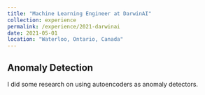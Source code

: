 ```yaml
---
title: "Machine Learning Engineer at DarwinAI"
collection: experience
permalink: /experience/2021-darwinai
date: 2021-05-01
location: "Waterloo, Ontario, Canada"
---
```


## Anomaly Detection

I did some research on using autoencoders as anomaly detectors.


